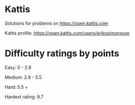 # Kattis
Solutions for problems on https://open.kattis.com

Kattis profile: https://open.kattis.com/users/erikosimonsson

# Difficulty ratings by points
Easy: 0 - 2.8

Medium: 2.8 - 5.5

Hard: 5.5 +

Hardest rating: 9.7

